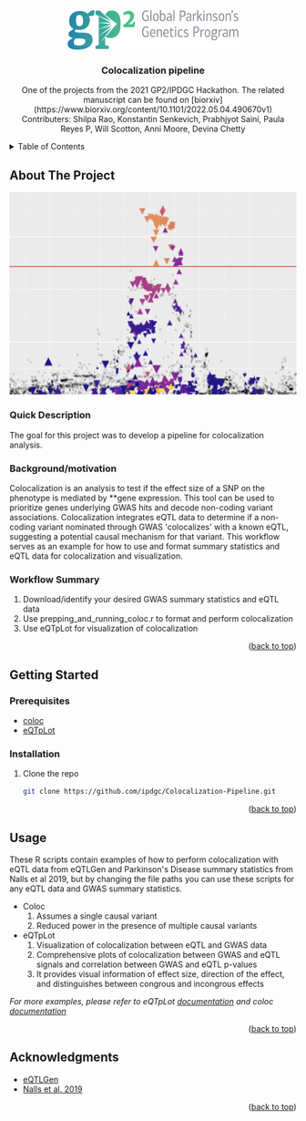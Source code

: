 <!-- PROJECT LOGO -->
<br />
<div align="center">
  <a href="https://github.com/github_username/repo_name">
    <img src="images/GP2_logo.png" alt="Logo" width="300" height="70">
  </a>

<h3 align="center">Colocalization pipeline</h3>

  <p align="center">
    One of the projects from the 2021 GP2/IPDGC Hackathon. The related manuscript can be found on [biorxiv](https://www.biorxiv.org/content/10.1101/2022.05.04.490670v1) 
    <br />
    Contributers: Shilpa Rao, Konstantin Senkevich, Prabhjyot Saini, Paula Reyes P, Will Scotton, Anni Moore, Devina Chetty
    <br />
  </p>
</div>



<!-- TABLE OF CONTENTS -->
<details>
  <summary>Table of Contents</summary>
  <ol>
    <li>
      <a href="#about-the-project">About The Project</a>
      <ul>
        <li><a href="#quick-description">Quick Description</a></li>
        <li><a href="#background/motivation">Background/motivation</a></li>
        <li><a href="#workflow-summary">Workflow Summary</a></li>
      </ul>
    </li>
    <li>
      <a href="#getting-started">Getting Started</a>
      <ul>
        <li><a href="#prerequisites">Prerequisites</a></li>
        <li><a href="#installation">Installation</a></li>
      </ul>
    </li>
    <li><a href="#usage">Usage</a></li>
    <li><a href="#acknowledgments">Acknowledgments</a></li>
  </ol>
</details>



<!-- ABOUT THE PROJECT -->
## About The Project

![Project Screen Shot][project-screenshot]

### Quick Description

The goal for this project was to develop a pipeline for colocalization analysis.

### Background/motivation

Colocalization is an analysis to test if the effect size of a SNP on the phenotype is mediated by **gene expression. This tool can be used to prioritize genes underlying GWAS hits and decode non-coding variant associations. Colocalization integrates eQTL data to determine if a non-coding variant nominated through GWAS 'colocalizes' with a known eQTL, suggesting a potential causal mechanism for that variant. This workflow serves as an example for how to use and format summary statistics and eQTL data for colocalization and visualization.     

### Workflow Summary

1. Download/identify your desired GWAS summary statistics and eQTL data
2. Use prepping_and_running_coloc.r to format and perform colocalization
3. Use eQTpLot for visualization of colocalization

<p align="right">(<a href="#readme-top">back to top</a>)</p>

<!-- GETTING STARTED -->
## Getting Started

### Prerequisites

* [coloc](https://cran.r-project.org/web/packages/coloc/index.html) 
* [eQTpLot](https://biodatamining.biomedcentral.com/articles/10.1186/s13040-021-00267-6)

### Installation

1. Clone the repo
   ```sh
   git clone https://github.com/ipdgc/Colocalization-Pipeline.git
   ```

<p align="right">(<a href="#readme-top">back to top</a>)</p>


<!-- USAGE EXAMPLES -->
## Usage

These R scripts contain examples of how to perform colocalization with eQTL data from eQTLGen and Parkinson's Disease summary statistics from Nalls et al 2019, but by changing the file paths you can use these scripts for any eQTL data and GWAS summary statistics.

* Coloc  
    1. Assumes a single causal variant  
    2. Reduced power in the presence of multiple causal variants    
* eQTpLot
    1. Visualization of colocalization between eQTL and GWAS data  
    2. Comprehensive plots of colocalization between GWAS and eQTL signals and correlation between GWAS and eQTL p-values
    3. It provides visual information of effect size, direction of the effect, and distinguishes between congrous and incongrous effects

_For more examples, please refer to eQTpLot [documentation](https://biodatamining.biomedcentral.com/articles/10.1186/s13040-021-00267-6) and coloc  [documentation](https://github.com/chr1swallace/coloc)_

<p align="right">(<a href="#readme-top">back to top</a>)</p>


<!-- ACKNOWLEDGMENTS -->
## Acknowledgments

* [eQTLGen](https://www.eqtlgen.org/)
* [Nalls et al. 2019](https://pubmed.ncbi.nlm.nih.gov/31701892/)

<p align="right">(<a href="#readme-top">back to top</a>)</p>


<!-- MARKDOWN LINKS & IMAGES -->
<!-- https://www.markdownguide.org/basic-syntax/#reference-style-links -->
[project-screenshot]: images/project_screenshot.png
